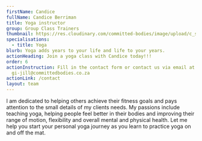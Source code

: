 ```yaml
---
firstName: Candice
fullName: Candice Berriman
title: Yoga instructor
group: Group Class Trainers
thumbnail: https://res.cloudinary.com/committed-bodies/image/upload/c_scale,f_auto,q_auto,w_600/v1644515559/trainers/Candice/candice-trainer.png
specialisations:
  - title: Yoga
blurb: Yoga adds years to your life and life to your years.
actionHeading: Join a yoga class with Candice today!!!
order: 6
actionInstruction: Fill in the contact form or contact us via email at
  gi-jill@committedbodies.co.za
actionLink: /contact
layout: team
---
```

I am dedicated to helping others achieve their fitness goals and pays attention to the small details of my clients needs. My passions include teaching yoga, helping people feel better in their bodies and improving their range of motion, flexibility and overall mental and physical health.
Let me help you start your personal yoga journey as you learn to practice yoga on and off the mat.